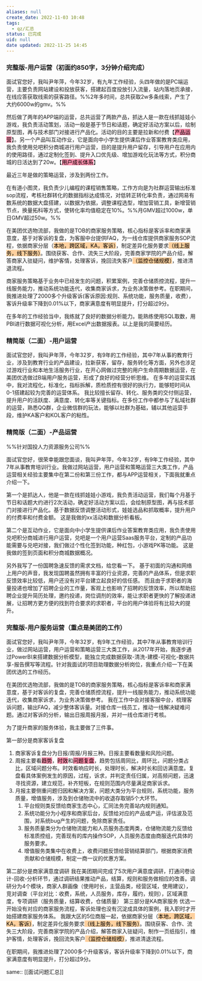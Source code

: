 ```yaml
---
aliases: null
create_date: 2022-11-03 10:48
tags:
  - qz/汇总
status: 已完成
uid: null
date updated: 2022-11-25 14:45
---
```


### 完整版-用户运营（初面约850字，3分钟介绍完成）

面试官您好，我叫尹年萍，今年32岁，有九年工作经验，头四年做的是PC端运营，主要负责网站建设和投放获客，搭建起百度投放引入流量，站内落地页承接，在线应答获取线索的获客路径。%%2年多时间，总共获取2w多条线索，产生了大约6000w的gmv。%%

然后做了两年的APP端的运营，总共运营了两款产品，抓达人是一款在线抓娃娃小游戏，我负责活动策划，活动一般是基于节日和话题，确定好活动方案以后，绘制原型图，再与技术部门对接进行产品化。活动的目的主要是拉新和付费【<mark style="background: #FF5582A6;">产品运营</mark>】。另一个产品叫互动作业，它是面向中小学生提供课后作业答案教育类应用，我负责使用兑吧积分商城进行用户运营，目的是提升用户留存，引导用户在应用内的使用路径，通过定制化签到、提升入口优先级、增加游戏化玩法等方式，积分商城的日活达到了20w。【<mark style="background: #FF5582A6;">用户成长体系</mark>】

最近三年是做的策略运营，涉及到两份工作。

在有道小图灵，我负责少儿编程的课程销售策略，工作方向是为社群运营输出标准sop流程，考核社群转化的数据指标达成情况，对低转正转化率负责，通过网易有数系统的数据大盘搭建，以数据为依据，调整课程选型，增加营销工具，新增营销节点，换量拓科等方式，使转化率均值稳定在10%。%%月GMV超过1000w，单日GMV超过50w。%%

在美团优选物流部，我做的是TOB的商家服务策略，核心指标是客诉率和商家满意度，基于对客诉的复盘，为客服中台提供FAQ，为一线仓库提供商家服务SOP流程，依据商家分层（<mark style="background: #FFB86CA6;">本地，跨区域，KA，客诉）</mark>，制定差异化服务要求<mark style="background: #FFB86CA6;">（线上服务，线下服务）</mark>。围绕获客、合作、流失三大阶段，完善商家学院的产品介绍，解答商家入驻疑问，维护客情，处理客诉，挽回流失客户<mark style="background: #FFB86CA6;">（监控仓储规模）</mark>，推进清退流程。

商家服务策略基于业务中已经发生的问题，积累案例，完善仓储质控流程，提升一线服务能力，推动系统功能迭代，收集商家诉求，为业务决策做参考。在职期间，我推进处理了2000多个升级客诉(客诉原因:规则、系统功能，服务质量，收费），客诉升级率下降到0.01%以下，商家满意度有明显提升，打分超过9分。

在多年的工作经验当中，我练就了良好的数据分析能力。能熟练使用SQL取数，用PBI进行数据可视化分析，用Excel产出数据报表。以上是我的简要经历。

### 精简版（二面）-用户运营

面试官您好，我叫尹年萍，今年32岁，有9年的工作经验，其中7年从事的教育行业，涉及到教育行业的产品建设，拉新获客，留存，服务转化等方面，另外也涉足过游戏行业和本地生活服务行业，在开心网做过完整的用户生命周期数据运营，在美团优选做过B端用户服务运营，形成了良好的经营分析思维。
在多年的运营实践中，我对流程化，标准化，指标拆解，质检质控有很好的执行力，能够短时间从0-1搭建起较为完善的运营体系。
我比较擅长留存、转化、服务类的交付侧运营，提升用户的活跃度、满意度、转化率等关键指标。在多份工作中都参与了私域社群的运营，熟悉QQ群，企业微信群的玩法，能够以社群为基础，辅以其他运营手段，维护KA客户和KOL客户的粘性。

### 精简版（二面）-产品运营

%%针对国投人力资源服务公司%%

面试官您好，很荣幸能跟您面谈，我叫尹年萍，今年32岁，有9年工作经验，其中7年从事教育培训行业。我做过网站运营，用户运营和策略运营三大类工作，产品运营相关经验主要集中在第二份和第三份工作，都与APP运营相关，下面我就重点介绍一下。

第一个是抓达人，他是一款在线抓娃娃小游戏，我负责活动运营，我们每个月基于节日和话题大约进行2次活动，确定好活动方案以后，会绘制原型图，再与技术部门对接进行产品化。基于数据反馈调整活动形式，娃娃选品和抓取概率，提升用户的付费率和付费金额。
这是我做的xx活动和数据分析看板。

第二个是互动作业，它是面向中小学生提供课后作业答案教育类应用，我负责使用兑吧积分商城进行用户运营，兑吧是一个用户运营Saas服务平台，定制的产品功能需要与兑吧对接，我们做过个性化签到功能，种红包，小游戏PK等功能。
这是我做的签到页面和积分商城数据概况。

另外我写了一份国聘急速反馈的需求文档，给您看一下。
基于初面的沟通和网络上用户的声音，我发现国聘虽然拥有丰富的行业资源，完善的产品体系，但是求职反馈效率比较低，用户还没有对平台建立起良好的信任感。
而且由于求职者的海量投递也增加了招聘企业的工作量，客观上也影响了招聘的反馈效率，所以帮助招聘企业提升简历处理，邀约投递，岗位调剂的效率，能让求职者更快的了解投递进展，让招聘方更方便的找到符合要求的求职者，平台的用户体验将有比较大的提升。

### 完整版-用户服务运营（重点是美团的工作）

面试官您好，我叫尹年萍，今年32岁，有9年工作经验，其中7年从事教育培训行业，做过网站运营，用户运营和策略运营三大类工作，从2017年开始，我逐步通过PowerBI来搭建数据分析模型，能独立完成数据获取-清洗-建模-可视化-数据共享-报告撰写等流程。针对我面试的项目助理数据分析岗位，我重点介绍一下在美团优选的工作经历。

在美团优选物流部，我做的是TOB的商家服务策略，核心指标是客诉率和商家满意度，基于对客诉的复盘，完善仓储质控流程，提升一线服务能力，推动系统功能迭代，收集商家诉求，为业务决策做参考。
我在工作中会对接客服中台，梳理客诉问题，输出FAQ，减少整体客诉量。对接仓库一线员工，推动一线解决疑难问题。通过对客诉的分析，输出日报周报月报，并对一线仓库进行考核。

为了提升商家的服务体验，我主要做了三件事。

第一部分是商家客诉复盘

1. 商家客诉复盘分为日报/周报/月报三种。日报主要看数量和风险问题。
2. 周报主要看<mark style="background: #FF5582A6;">趋势</mark>，<mark style="background: #FF5582A6;">时效</mark>和<mark style="background: #FF5582A6;">问题复盘</mark>，趋势包括周同比，周环比，问题分类占比，区域问题分布。时效看响应时长，处理时长，解决时长和回访满意度。复盘看具体案例发生的原因，过程，诉求，并判定责任归属，对高频问题，迅速寻找资源，建立规范，补齐短板，在规则范围内尽量满足商家诉求。
3. 月报主要侧重问题归因和解决方案，问题大类分为平台规则，系统功能，服务质量，增值服务，涉及到仓储物流中的收退存取销5个大环节。
   1. 平台规则类反馈给商家生态中心，汇同法务完善站内规则通知。
   2. 系统功能分为小程序和商家后台，反馈给对应的产品或产运，评估波及范围，对系统bug产生的问题，免除商家责任。
   3. 服务质量类分为仓储物流能力和人员服务态度两类，仓储物流能力反馈给标准质控组，完善现有的库内操作SOP，人员服务态度由商服迭代具体的服务要求。
   4. 增值服务类集中在收费上，收费问题反馈给营销结算部门，根据商家消费贡献和仓储规模，制定一商一议的优惠方案。

第二部分是商家满意度调研
我在美团期间完成了5次用户满意度调研，打通问卷设计-回收-分析环节，通过调研结果推动产品，结算，规则和服务做相应的改善。调研分为4个模块，商家人群画像（使用时长，主营品类，经营区域，使用建议），竞对调查（平台对比：收费，系统，人员服务，库存，履约，规则），区域满意度，专项调研（服务质量，结算收费，仓储质量）
第三部分是KA商家服务
优选一开始没有对应的商家服务流程，客诉处理也没有沉淀成具体的案例，我入职时才开始搭建商家服务体系。
我跟大区的5位商服一起，依据商家分层（<mark style="background: #FFB86CA6;">本地，跨区域，KA，客诉）</mark>，制定差异化服务要求<mark style="background: #FFB86CA6;">（线上服务，线下服务）</mark>。围绕获客、合作、流失三大阶段，完善商家学院的产品介绍，解答商家入驻疑问，制作一页纸指引，维护客情，处理客诉，挽回流失客户<mark style="background: #FFB86CA6;">（监控仓储规模）</mark>，推进清退流程。

在职期间，我推进处理了2000多个升级客诉，客诉升级率下降到0.01%以下，商家满意度有明显提升，打分超过9分。

same:: [[面试问题汇总]]
